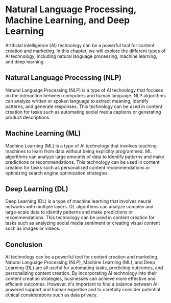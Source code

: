 Natural Language Processing, Machine Learning, and Deep Learning
==========================================================================================================================================

Artificial intelligence (AI) technology can be a powerful tool for content creation and marketing. In this chapter, we will explore the different types of AI technology, including natural language processing, machine learning, and deep learning.

Natural Language Processing (NLP)
---------------------------------

Natural Language Processing (NLP) is a type of AI technology that focuses on the interaction between computers and human language. NLP algorithms can analyze written or spoken language to extract meaning, identify patterns, and generate responses. This technology can be used in content creation for tasks such as automating social media captions or generating product descriptions.

Machine Learning (ML)
---------------------

Machine Learning (ML) is a type of AI technology that involves teaching machines to learn from data without being explicitly programmed. ML algorithms can analyze large amounts of data to identify patterns and make predictions or recommendations. This technology can be used in content creation for tasks such as personalized content recommendations or optimizing search engine optimization strategies.

Deep Learning (DL)
------------------

Deep Learning (DL) is a type of machine learning that involves neural networks with multiple layers. DL algorithms can analyze complex and large-scale data to identify patterns and make predictions or recommendations. This technology can be used in content creation for tasks such as analyzing social media sentiment or creating visual content such as images or videos.

Conclusion
----------

AI technology can be a powerful tool for content creation and marketing. Natural Language Processing (NLP), Machine Learning (ML), and Deep Learning (DL) are all useful for automating tasks, predicting outcomes, and personalizing content creation. By incorporating AI technology into their content creation strategies, businesses can achieve more effective and efficient outcomes. However, it's important to find a balance between AI-powered support and human expertise and to carefully consider potential ethical considerations such as data privacy.


